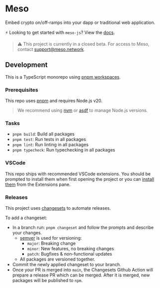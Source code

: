 # Meso

Embed crypto on/off-ramps into your dapp or traditional web application.

⚡️ Looking to get started with `meso-js`? View the
[docs](./packages//meso-js/README.md).

> ⚠️ This project is currently in a closed beta. For access to Meso, contact
> [support@meso.network](mailto:support@meso.network).

## Development

This is a TypeScript monorepo using [pnpm
workspaces](https://pnpm.io/workspaces).

### Prerequisites

This repo uses [pnpm](https://pnpm.io/) and requires Node.js v20.

> We recommend using [nvm](https://github.com/nvm-sh/nvm) or
> [asdf](https://asdf-vm.com/) to manage Node.js versions.

### Tasks

- `pnpm build`: Build all packages
- `pnpm test`: Run tests in all packages
- `pnpm lint`: Run linting in all packages
- `pnpm typecheck`: Run typechecking in all packages

### VSCode

This repo ships with recommended VSCode extensions. You should be prompted to
install them when first opening the project or you can [install
them](https://code.visualstudio.com/docs/editor/extension-marketplace#_recommended-extensions)
from the Extensions pane.

### Releases

This project uses [changesets](https://github.com/changesets/changesets) to
automate releases.

To add a changeset:

- In a branch run: `pnpm changeset` and follow the prompts and describe your
  changes.
  - [semver](https://semver.org/) is used for versioning:
    - `major`: Breaking change
    - `minor`: New features, no breaking changes
    - `patch`: Bugfixes & non-functional updates
  - All packages are versioned together.
- Commit the newly applied changeset to your branch.
- Once your PR is merged into `main`, the Changesets Github Action will prepare
  a release PR which can be merged. After it is merged, new packages will be
  published to `npm`.
